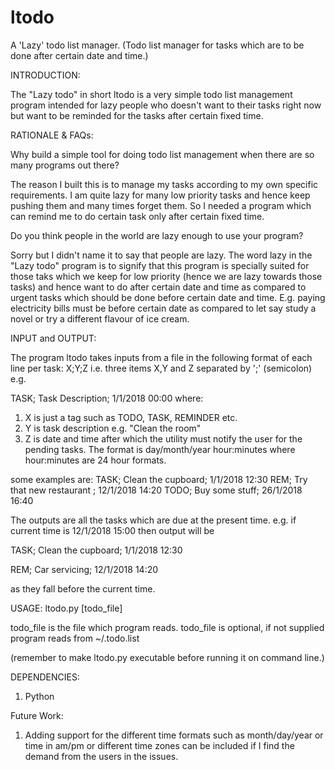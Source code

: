 # ltodo
A 'Lazy' todo list manager. (Todo list manager for tasks which are to be done after certain date and time.)

INTRODUCTION:

The "Lazy todo" in short ltodo is a very simple todo list management program intended for lazy people who doesn't want to their tasks right now but want to be reminded for the tasks after certain fixed time.

RATIONALE & FAQs:

Why build a simple tool for doing todo list management when there are so many programs out there?

The reason I built this is to manage my tasks according to my own specific requirements. I am quite lazy for many low priority tasks and hence keep pushing them and many times forget them. So I needed a program which can remind me to do certain task only after certain fixed time.

Do you think people in the world are lazy enough to use your program?

Sorry but I didn't name it to say that people are lazy. The word lazy in the "Lazy todo" program is to signify that this program is specially suited for those taks which we keep for low priority (hence we are lazy towards those tasks) and hence want to do after certain date and time as compared to urgent tasks which should be done before certain date and time. E.g. paying electricity bills must be before certain date as compared to let say study a novel or try a different flavour of ice cream.

INPUT and OUTPUT:

The program ltodo takes inputs from a file in the following format of each line per task:
X;Y;Z
i.e. three items X,Y and Z separated by ';' (semicolon)
e.g.

TASK; Task Description; 1/1/2018 00:00
where:
1. X is just a tag such as TODO, TASK, REMINDER etc.
2. Y is task description e.g. "Clean the room"
3. Z is date and time after which the utility must notify the user for the pending tasks. The format is day/month/year hour:minutes
where hour:minutes are 24 hour formats.

some examples are:
TASK; Clean the cupboard; 1/1/2018 12:30
REM; Try that new restaurant ; 12/1/2018 14:20
TODO; Buy some stuff; 26/1/2018 16:40

The outputs are all the tasks which are due at the present time.
e.g. if current time is 12/1/2018 15:00
then output will be 

TASK; Clean the cupboard; 1/1/2018 12:30

REM; Car servicing; 12/1/2018 14:20

as they fall before the current time.

USAGE: ltodo.py [todo_file]

todo_file is the file which program reads.
todo_file is optional, if not supplied program reads from ~/.todo.list

(remember to make ltodo.py executable before running it on command line.)

DEPENDENCIES:
1. Python

Future Work:

1. Adding support for the different time formats such as month/day/year or time in am/pm or different time zones can be included if I find the demand from the users in the issues.
